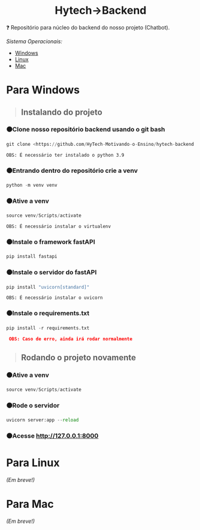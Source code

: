 <h1 align="center">Hytech->Backend</h1>

:question: Repositório para núcleo do backend do nosso projeto (Chatbot).

*Sistema Operacionais:*
- [Windows](#para-windows)
- [Linux](#para-linux)
- [Mac](#para-mac)

# Para Windows
>## Instalando do projeto

### 🟤Clone nosso repositório backend usando o git bash
```Python
git clone <https://github.com/HyTech-Motivando-o-Ensino/hytech-backend.git>
```
`OBS: É necessário ter instalado o python 3.9`
### 🟤Entrando dentro do repositório crie a venv
```Python
python -m venv venv
```
### 🟤Ative a venv
```Python
source venv/Scripts/activate
```
`OBS: É necessário instalar o virtualenv`
### 🟤Instale o framework fastAPI
```Python
pip install fastapi
```
### 🟤Instale o servidor do fastAPI 
```Python
pip install "uvicorn[standard]"
```
`OBS: É necessário instalar o uvicorn`
### 🟤Instale o requirements.txt
```Python
pip install -r requirements.txt
```
``` json 
 OBS: Caso de erro, ainda irá rodar normalmente
``` 

>## Rodando o projeto novamente

### 🟤Ative a venv
```Python
source venv/Scripts/activate
```
### 🟤Rode o servidor
```Python
uvicorn server:app --reload
```
### 🟤Acesse http://127.0.0.1:8000

# Para Linux
###### (Em breve!)

# Para Mac
###### (Em breve!)
